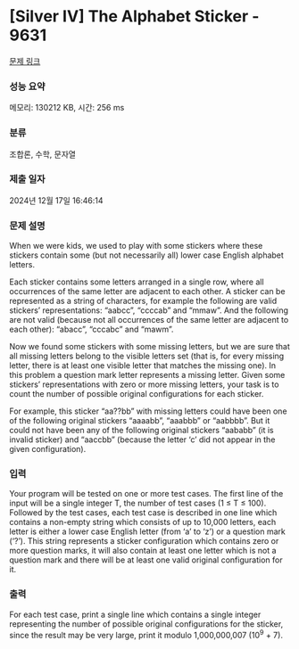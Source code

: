 # [Silver IV] The Alphabet Sticker - 9631 

[문제 링크](https://www.acmicpc.net/problem/9631) 

### 성능 요약

메모리: 130212 KB, 시간: 256 ms

### 분류

조합론, 수학, 문자열

### 제출 일자

2024년 12월 17일 16:46:14

### 문제 설명

<p style="user-select: auto !important;">When we were kids, we used to play with some stickers where these stickers contain some (but not necessarily all) lower case English alphabet letters.</p>

<p style="user-select: auto !important;">Each sticker contains some letters arranged in a single row, where all occurrences of the same letter are adjacent to each other. A sticker can be represented as a string of characters, for example the following are valid stickers’ representations: “aabcc”, “ccccab” and “mmaw”. And the following are not valid (because not all occurrences of the same letter are adjacent to each other): “abacc”, “cccabc” and “mawm”.</p>

<p style="user-select: auto !important;">Now we found some stickers with some missing letters, but we are sure that all missing letters belong to the visible letters set (that is, for every missing letter, there is at least one visible letter that matches the missing one). In this problem a question mark letter represents a missing letter. Given some stickers’ representations with zero or more missing letters, your task is to count the number of possible original configurations for each sticker.</p>

<p style="user-select: auto !important;">For example, this sticker “aa??bb” with missing letters could have been one of the following original stickers “aaaabb”, “aaabbb” or “aabbbb”. But it could not have been any of the following original stickers “aababb” (it is invalid sticker) and “aaccbb” (because the letter ‘c’ did not appear in the given configuration).</p>

### 입력 

 <p style="user-select: auto !important;">Your program will be tested on one or more test cases. The first line of the input will be a single integer T, the number of test cases (1 ≤ T ≤ 100). Followed by the test cases, each test case is described in one line which contains a non-empty string which consists of up to 10,000 letters, each letter is either a lower case English letter (from ‘a’ to ‘z’) or a question mark (‘?’). This string represents a sticker configuration which contains zero or more question marks, it will also contain at least one letter which is not a question mark and there will be at least one valid original configuration for it.</p>

### 출력 

 <p style="user-select: auto !important;">For each test case, print a single line which contains a single integer representing the number of possible original configurations for the sticker, since the result may be very large, print it modulo 1,000,000,007 (10<sup style="user-select: auto !important;">9</sup> + 7).</p>

